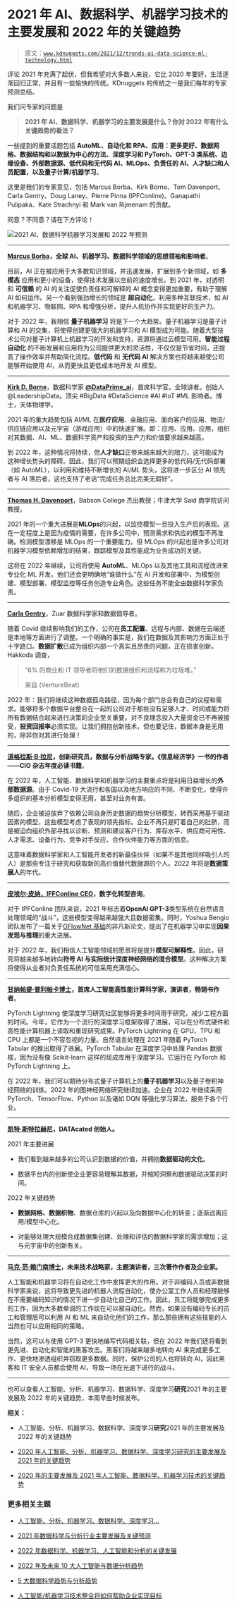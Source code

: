 # 2021 年 AI、数据科学、机器学习技术的主要发展和 2022 年的关键趋势

> 原文：[`www.kdnuggets.com/2021/12/trends-ai-data-science-ml-technology.html`](https://www.kdnuggets.com/2021/12/trends-ai-data-science-ml-technology.html)

评论 2021 年充满了起伏，但我希望对大多数人来说，它比 2020 年要好，生活逐渐回归正常，并且有一些愉快的传统。KDnuggets 的传统之一是我们每年的专家预测总结。

我们问专家的问题是

> **2021 年 AI、数据科学、机器学习的主要发展是什么？你对 2022 年有什么关键趋势的看法？**

一些提到的重要话题包括 **AutoML、自动化和 RPA、应用：更多更好、数据网格、数据结构和以数据为中心的方法、深度学习和 PyTorch、GPT-3 类系统、边缘设备、外部数据源、低代码和无代码 AI、MLOps、负责任的 AI、人才缺口和人员配置，以及量子计算/机器学习**。

这里是我们的专家意见，包括 Marcus Borba、Kirk Borne、Tom Davenport、Carla Gentry、Doug Laney、Pierre Pinna (IPFConline)、Ganapathi Pulipaka、Kate Strachnyi 和 Mark van Rijmenam 的贡献。

同意？不同意？请在下方评论！

![2021 AI、数据科学机器学习发展和 2022 年预测](img/b07ff006b7e15165c88998bd6aaddab3.png)

* * *

**[Marcus Borba](https://twitter.com/marcusborba)，全球 AI、机器学习、数据科学领域的思想领袖和影响者**。

目前，AI 正在被应用于大多数知识领域，并迅速发展，扩展到多个新领域，如 **多模态** 应用和更小的设备，使得技术发展以空前的速度增长。到 2021 年，对透明和 **可信赖** 的 AI 的关注促使负责任和可解释的 AI 概念变得更加重要，有助于理解 AI 如何运作。另一个看到强劲增长的领域是 **超自动化**，利用多种互联技术，如 AI 和机器学习、物联网、RPA 和增强分析，提升人机协作并实现更好的生产力。

对于 2022 年，我相信 **量子机器学习** 将是下一个大趋势。量子机器学习是量子计算和 AI 的交集，将使得创建更强大的机器学习和 AI 模型成为可能。随着大型技术公司对量子计算机上机器学习的开发和支持，资源将通过云模型可用。**智能过程自动化** 的不断发展和应用将为公司提供更大的灵活性，不仅仅是节省时间，还提高了操作效率并帮助简化流程。**低代码** 和 **无代码 AI** 解决方案也将越来越使公司能够开始使用 AI，从而更快且更低成本地开发 AI 模型。

* * *

**[Kirk D. Borne](https://twitter.com/KirkDBorne)**，数据科学家 [**@DataPrime_ai**](https://twitter.com/DataPrime_ai)，首席科学官。全球讲者。创始人 @LeadershipData。顶尖 #BigData #DataScience #AI #IoT #ML 影响者。博士，天体物理学。

2021 年的重大趋势包括 AI/ML 在**医疗应用**、金融应用、面向客户的应用、物流/供应链应用以及元宇宙（游戏应用）中的快速扩展。即：应用、应用、应用，组织对其数据、AI、ML、数据科学资产和投资的生产力和价值要求越来越高。

到 2022 年，这种情况将持续，但**人才缺口**正带来越来越大的阻力，这可能成为这种增长势头的障碍。因此，我们可以预期组织会选择更多的低代码/无代码部署（如 AutoML），以利用和维持不断增长的 AI/ML 势头，这将进一步区分 AI 领先者与 AI 落后者，这也支持了老话“完成任务总比完美无瑕好”。

* * *

**[Thomas H. Davenport](https://www.linkedin.com/in/davenporttom/)**，Babson College 杰出教授；牛津大学 Said 商学院访问教授。

2021 年的一个重大进展是**MLOps**的兴起，以监控模型一旦投入生产后的表现。这在一定程度上是因为疫情的需要，在许多公司中，预测需求和供应的模型不再准确。检测模型漂移是 MLOps 的一个重要能力。但 MLOps 的兴起也是许多公司对机器学习模型依赖增加的结果，跟踪模型及其性能成为业务成功的关键。

这将在 2022 年继续，公司将使用 **AutoML**、MLOps 以及其他工具和流程改进来专业化 ML 开发。他们还会更明确地“谁做什么”在 AI 开发和部署中，为模型创建、模型部署、模型监控等任务创造专业角色。这些任务不能全由数据科学家负责。

* * *

**[Carla Gentry](https://www.linkedin.com/in/datanerd13/)**，Zuar 数据科学家和数据倡导者。

随着 Covid 继续影响我们的工作，公司在**员工配置**、远程与内部、数据在云端还是本地等方面进行了调整。一个明确的事实是，我们在数据及其影响力方面正处于十字路口。**数据扩散**已成为组织内部一个真实且昂贵的问题，正在损害创新。Hakkoda 调查，

> “6% 的商业和 IT 领导者将他们的数据组织和流程称为垃圾堆。”
> 
> 来自 (VentureBeat)

2022 年：我们将继续这种数据孤岛路径，因为每个部门总会有自己的议程和需求。能够将多个数据平台整合在一起的公司对于那些没有足够人才、时间或能力将所有数据结合起来进行决策的企业至关重要。对不良理念投入大量资金已不再被接受，**投资回报率**必须实现。让我们拥抱创新技术，但也要记住，数据本身是无用的，除非你对其进行处理！

* * *

**[道格拉斯·B·拉尼](https://www.westmonroe.com/our-team/doug-laney)，创新研究员，数据与分析战略专家。《信息经济学》一书的作者——CIO 杂志年度必读书籍**。

在 2022 年，人工智能、数据科学和机器学习的主要重点将是利用日益增长的**外部数据源**。由于 Covid-19 大流行和各国以及地方响应的不同、不断变化，使得许多组织的基本分析模型变得无用，甚至对业务有害。

随后，企业被迫放弃了依赖公司自身历史数据的趋势分析模型，转而采用基于驱动因素的模型，这些模型考虑了表现的领先指标。企业不再只是盯着自己的肚脐，而是被迫向组织外部寻找以诊断、预测和建议客户行为、库存水平、供应商可用性、人才需求、设备行为、竞争对手反应、合作伙伴能力等方面的信息。

这意味着数据科学家和人工智能开发者的新最佳伙伴（如果不是其他同样吸引人的人）是那些专注于研究和获取新的高价值替代数据源的个人。2022 年将是**数据策展人**的年代。

* * *

**[皮埃尔·皮纳，IFFConline CEO](https://twitter.com/ipfconline1)，数字化转型咨询**。

对于 IPFConline 团队来说，2021 年标志着**OpenAI GPT-3**类型系统在自然语言处理领域的“战斗”，这些模型变得越来越强大且数据密集。同时，Yoshua Bengio 团队发布了一篇关于[GFlowNet 基础](https://arxiv.org/abs/2111.09266)的非凡新论文，提出了在机器学习中实现**因果发现与推理**的重大进展。

对于 2022 年，我们相信人工智能领域的愿景将是提升**模型可解释性**。因此，研究将越来越多地转向**符号 AI 与实际统计深度神经网络的混合模型**。这种解决方案将使得从业者对负责任系统的可信采用充满信心。

* * *

**[甘纳帕提·普利帕卡博士](https://twitter.com/gp_pulipaka)，首席人工智能高性能计算科学家，演讲者，畅销书作者**。

PyTorch Lightning 使深度学习研究社区能够将更多时间用于研究，减少工程方面的时间。今年，它作为一个流行的深度学习框架取得了进展，可以在分布式硬件和高性能计算机器上读取和重现研究成果。PyTorch Lightning 在 GPU、TPU 和 CPU 上都是一个不容忽视的力量。自然语言处理在 2021 年随着 PyTorch Tabular 的推出取得了进展。PyTorch Tabular 在深度学习中处理 Pandas 数据框，因为没有像 Scikit-learn 这样的现成库用于深度学习。它运行在 PyTorch 和 PyTorch Lightning 上。

在 2022 年，我们可以期待分布式量子计算机上的**量子机器学习**以及量子卷积神经网络的训练。2022 年的图神经网络研究继续加速。企业在 2022 年继续采用 PyTorch、TensorFlow、Python 以及诸如 DQN 等强化学习算法，服务于各个行业。

* * *

**[凯特·斯特拉赫尼](https://datacated.com/)，DATAcated 创始人。**

2021 年主要进展

+   我们看到越来越多的公司认识到数据的价值，并拥抱**数据驱动的文化**。

+   数据平台内的创新使企业更容易理解其数据，并缩短洞察和数据驱动决策的时间。

2022 年关键趋势

+   **数据网格、数据织物**、数据仓库的兴起以及向数据中心化的转变；逐渐远离应用/模型中心化。

+   对能够处理大规模合成数据集创建、处理和评估的数据科学家的需求增加；这与元宇宙中的创新有关。

* * *

**[马克·范·赖门南博士](https://www.thedigitalspeaker.com/)，未来技术战略家，主题演讲者，三次著作作者及企业家。**

人工智能和机器学习将在自动化工作中发挥更大的作用。对于非编码人员或非数据科学家来说，这将导致更先进的机器人流程自动化，使办公室工作人员和经理能够在不需要编码知识的情况下进一步自动化自己的工作。因此，员工将能够完成更多的工作，因为大多数单调的工作现在可以被自动化。然而，如果没有编码专长的员工和管理层可以利用 AI 和 ML 来自动化他们的工作，那么那些拥有这些技能的人当然也可以应用相同的策略。

当然，这可以与使用 GPT-3 更快地编写代码相关联，但在 2022 年我们还将看到更先进、自动化和智能的黑客攻击。黑客们将越来越多地转向 AI 来完成更多工作、更快地渗透组织并窃取更多数据。同时，保护公司的人也将转向 AI，因此黑客和 IT 安全人员都会使用 AI，导致一场在光速下进行的战斗。

* * *

也可以查看人工智能、分析、机器学习、数据科学、深度学习**研究**2021 年的主要发展及 2022 年的关键趋势，本周早些时候发布。

**相关：**

+   人工智能、分析、机器学习、数据科学、深度学习**研究**2021 年的主要发展及 2022 年的关键趋势

+   [2020 年人工智能、分析、机器学习、数据科学、深度学习研究的主要发展及 2021 年的关键趋势](https://www.kdnuggets.com/2020/12/predictions-ai-machine-learning-data-science-research.html)

+   [2020 年的主要发展及 2021 年人工智能、数据科学、机器学习技术的关键趋势](https://www.kdnuggets.com/2020/12/developments-trends-ai-data-science-machine-learning-technology.html)

### 更多相关主题

+   [人工智能、分析、机器学习、数据科学、深度学习…](https://www.kdnuggets.com/2021/12/developments-predictions-ai-machine-learning-data-science-research.html)

+   [2021 年数据科学与分析行业主要发展及关键预测](https://www.kdnuggets.com/2021/12/developments-predictions-data-science-analytics-industry.html)

+   [2022 年数据科学、机器学习、人工智能和分析的关键发展](https://www.kdnuggets.com/2022/12/key-data-science-machine-learning-ai-analytics-developments-2022.html)

+   [2022 年及未来 10 大人工智能与数据分析趋势](https://www.kdnuggets.com/2021/12/10-key-ai-trends-for-2022.html)

+   [5 大数据科学趋势与分析趋势](https://www.kdnuggets.com/2022/08/5-key-data-science-trends-analytics-trends.html)

+   [人工智能/机器学习技术整合将如何帮助企业实现目标](https://www.kdnuggets.com/2021/12/aiml-technology-integration-help-business-achieving-goals-2022.html)
